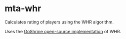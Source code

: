 # mta-whr
Calculates rating of players using the WHR algorithm.

Uses the [GoShrine open-source implementation](https://github.com/goshrine/whole_history_rating) of WHR.
